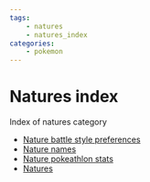 ```yaml
---
tags:
    - natures
    - natures_index
categories:
    - pokemon
---
```


# Natures index

Index of natures category

- [Nature battle style preferences](nature_battle_style_preferences.md)
- [Nature names](nature_names.md)
- [Nature pokeathlon stats](nature_pokeathlon_stats.md)
- [Natures](natures.md)
